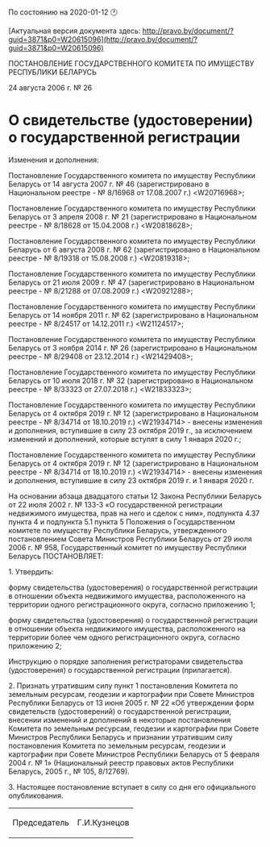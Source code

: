 По состоянию на 2020-01-12 &#x1F550;

[Актуальная версия документа здесь: http://pravo.by/document/?guid=3871&p0=W20615096](http://pravo.by/document/?guid=3871&p0=W20615096)

<p>ПОСТАНОВЛЕНИЕ ГОСУДАРСТВЕННОГО КОМИТЕТА ПО ИМУЩЕСТВУ РЕСПУБЛИКИ БЕЛАРУСЬ</p>
<p>24 августа 2006 г. № 26</p>
<h1>О свидетельстве (удостоверении) о государственной регистрации</h1>
<p>Изменения и дополнения:</p>
<p>Постановление Государственного комитета по имуществу Республики Беларусь от 14 августа 2007 г. № 46 (зарегистрировано в Национальном реестре - № 8/16968 от 17.08.2007 г.) &lt;W20716968&gt;;</p>
<p>Постановление Государственного комитета по имуществу Республики Беларусь от 3 апреля 2008 г. № 21 (зарегистрировано в Национальном реестре - № 8/18628 от 15.04.2008 г.) &lt;W20818628&gt;;</p>
<p>Постановление Государственного комитета по имуществу Республики Беларусь от 6 августа 2008 г. № 62 (зарегистрировано в Национальном реестре - № 8/19318 от 15.08.2008 г.) &lt;W20819318&gt;;</p>
<p>Постановление Государственного комитета по имуществу Республики Беларусь от 21 июля 2009 г. № 47 (зарегистрировано в Национальном реестре - № 8/21288 от 07.08.2009 г.) &lt;W20921288&gt;;</p>
<p>Постановление Государственного комитета по имуществу Республики Беларусь от 14 ноября 2011 г. № 62 (зарегистрировано в Национальном реестре - № 8/24517 от 14.12.2011 г.) &lt;W21124517&gt;;</p>
<p>Постановление Государственного комитета по имуществу Республики Беларусь от 3 ноября 2014 г. № 26 (зарегистрировано в Национальном реестре - № 8/29408 от 23.12.2014 г.) &lt;W21429408&gt;;</p>
<p>Постановление Государственного комитета по имуществу Республики Беларусь от 10 июля 2018 г. № 32 (зарегистрировано в Национальном реестре - № 8/33323 от 27.07.2018 г.) &lt;W21833323&gt;;</p>
<p>Постановление Государственного комитета по имуществу Республики Беларусь от 4 октября 2019 г. № 12 (зарегистрировано в Национальном реестре - № 8/34714 от 18.10.2019 г.) &lt;W21934714&gt; - внесены изменения и дополнения, вступившие в силу 23 октября 2019 г., за исключением изменений и дополнений, которые вступят в силу 1 января 2020 г.;</p>
<p>Постановление Государственного комитета по имуществу Республики Беларусь от 4 октября 2019 г. № 12 (зарегистрировано в Национальном реестре - № 8/34714 от 18.10.2019 г.) &lt;W21934714&gt; - внесены изменения и дополнения, вступившие в силу 23 октября 2019 г. и 1 января 2020 г.</p>
<p></p>
<p>На основании абзаца двадцатого статьи 12 Закона Республики Беларусь от 22 июля 2002 г. № 133-З «О государственной регистрации недвижимого имущества, прав на него и сделок с ним», подпункта 4.37 пункта 4 и подпункта 5.1 пункта 5 Положения о Государственном комитете по имуществу Республики Беларусь, утвержденного постановлением Совета Министров Республики Беларусь от 29 июля 2006 г. № 958, Государственный комитет по имуществу Республики Беларусь ПОСТАНОВЛЯЕТ:</p>
<p>1. Утвердить:</p>
<p>форму свидетельства (удостоверения) о государственной регистрации в отношении объекта недвижимого имущества, расположенного на территории одного регистрационного округа, согласно приложению 1;</p>
<p>форму свидетельства (удостоверения) о государственной регистрации в отношении объекта недвижимого имущества, расположенного на территории более чем одного регистрационного округа, согласно приложению 2;</p>
<p>Инструкцию о порядке заполнения регистраторами свидетельства (удостоверения) о государственной регистрации (прилагается).</p>
<p>2. Признать утратившим силу пункт 1 постановления Комитета по земельным ресурсам, геодезии и картографии при Совете Министров Республики Беларусь от 13 июня 2005 г. № 22 «Об утверждении форм свидетельств (удостоверений) о государственной регистрации, внесении изменений и дополнений в некоторые постановления Комитета по земельным ресурсам, геодезии и картографии при Совете Министров Республики Беларусь и признании утратившим силу постановления Комитета по земельным ресурсам, геодезии и картографии при Совете Министров Республики Беларусь от 5 февраля 2004 г. № 1» (Национальный реестр правовых актов Республики Беларусь, 2005 г., № 105, 8/12769).</p>
<p>3. Настоящее постановление вступает в силу со дня его официального опубликования.</p>
<p></p>
<table><tr>
<td><p>Председатель</p></td>
<td><p>Г.И.Кузнецов</p></td>
</tr></table>
<p></p>